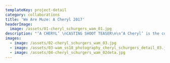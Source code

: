 ```yaml
---
templateKey: project-detail
category: collaborations
title: 'We Are Muze: A Cheryl 2017'
headerImage:
  image: /assets/01-cheryl_schurgers_wam_01.jpg
description: "‘A CHERYL’ \nCASTING SHOOT TEASER\n\n‘A Cheryl’ is the concept We Are Muze has been developing in collaboration with the photographer and muse Cheryl Schurgers. The shoot of the casting for Cheryl lookalikes took place on July 6th 2017 at the wonderful\_Studio 13\_in Amsterdam.\nEleven girls\_were reached out to via\_the casting call poster\_and were then selected to participate in the official casting shoot. At the casting, each of them had to imitate Cheryl both in looks and the way they acted.\n\nInstructed to come all in black, the participants were then invited to enter the world of Cheryl and We Are Muze by dressing in the SS18 pieces of BYBROWN, Electric Co, Jessica Joyce and LoveLuha.\nUnder the direction of Cheryl herself, the girls\_were instructed to perform\_four different acts, each of which\_represented a translation of the alter ego theme by the We Are Muze designers.\n\nThe casting could not go without the jury, who, with their critical eye, observed the acts and decided who is good enough to be a Cheryl and perform at the next stage of the project.\n\nThe whole process of the casting and the shooting was filmed by\_Julius Thissen, whose work was a key element in the We Are Muze presentation on September 27th 2017 in Atelier Neérlandais during Paris Fashion Week. As well the editorial of this not so usual casting will be exhibited during the same presentation next to another ‘A CHERYL’ casting as performance with French Cheryl lookalikes and Cheryl Schurgers herself.\n\nSpecial thanks to the whole team:\nCheryls: Agata, Annemarijn, Grace, Elise, Eva, Ise, Karla, Mélina, Romee, Sanne and Teddy\LPhotography and direction: Cheryl Schurgers\LFilming: Julius Thissen\LMake-up and hair: Kira Kroegman and Selkan Baran\LAssistants: Janina Volkmer, Karla Vincheva and Mélina Dubois\LDesigns: BYBROWN, Electric Co, Jessica Joyce, LoveLuha and Peterson & Stoop\nCreative direction & concept – Conny Groenewegen"
images:
  - image: /assets/02-cheryl_schurgers_wam_03.jpg
  - image: /assets/03-wam_ss18_photography_cheryl_schurgers_detail_03.jpg
  - image: /assets/04-cheryl_schurgers_wam_02deta.jpg
---
```


